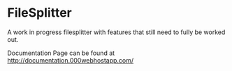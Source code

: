 # FileSplitter
A work in progress filesplitter with features that still need to fully be worked out.

Documentation Page can be found at http://documentation.000webhostapp.com/
